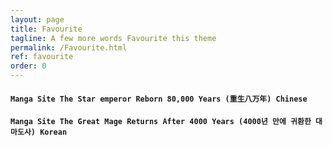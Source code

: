 ```yaml
---
layout: page
title: Favourite
tagline: A few more words Favourite this theme
permalink: /Favourite.html
ref: favourite
order: 0
---
```



#### **````Manga Site The Star emperor Reborn 80,000 Years (重生八万年) Chinese````**
#### **````Manga Site The Great Mage Returns After 4000 Years (4000년 만에 귀환한 대마도사) Korean````**







